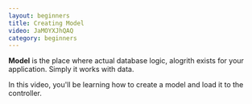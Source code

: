 ```yaml
---
layout: beginners
title: Creating Model
video: JaMOYXJhQAQ
category: beginners
---
```


**Model** is the place where actual database logic, alogrith exists for your application. Simply it works with data.

In this video, you'll be learning how to create a model and load it to the controller. 